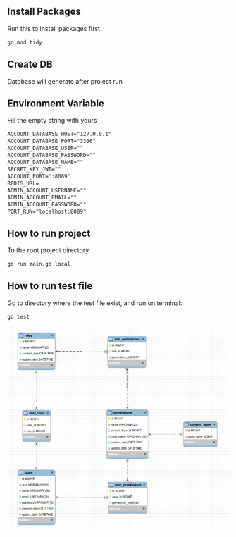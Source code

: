 ## Install Packages

Run this to install packages first
```bash
go mod tidy
```

## Create DB
Database will generate after project run


## Environment Variable
Fill the empty string with yours
```
ACCOUNT_DATABASE_HOST="127.0.0.1"
ACCOUNT_DATABASE_PORT="3306"
ACCOUNT_DATABASE_USER=""
ACCOUNT_DATABASE_PASSWORD=""
ACCOUNT_DATABASE_NAME=""
SECRET_KEY_JWT=""
ACCOUNT_PORT=":8089"
REDIS_URL=
ADMIN_ACCOUNT_USERNAME=""
ADMIN_ACCOUNT_EMAIL=""
ADMIN_ACCOUNT_PASSWORD=""
PORT_RUN="localhost:8089"
```
## How to run project
To the root project directory

```bash
go run main.go local
```


## How to run test file
Go to directory where the test file exist, and run on terminal:

```bash
go test
```
![Alt text](docs/TableRelations.png?raw=true "Tabel Relations")

